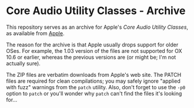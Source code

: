 # Core Audio Utility Classes - Archive

This repository serves as an archive for Apple's *Core Audio Utility Classes*, as available from [Apple](https://developer.apple.com/library/mac/#samplecode/CoreAudioUtilityClasses/Introduction/Intro.html).

The reason for the archive is that Apple usually drops support for older OSes. For example, the 1.03 version of the files are not supported for OX 10.6 or earlier, whereas the previous versions are (or might be; I'm not actually sure).

The ZIP files are verbatim downloads from Apple's web site. The PATCH files are required for clean compilations; you may safely ignore "applied with fuzz" warnings from the `patch` utility. Also, don't forget to use the `-p0` option to `patch` or you'll wonder why `patch` can't find the files it's looking for...
